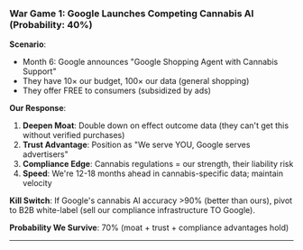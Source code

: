 ### **War Game 1: Google Launches Competing Cannabis AI** (Probability: 40%)

**Scenario**:

- Month 6: Google announces "Google Shopping Agent with Cannabis Support"
- They have 10× our budget, 100× our data (general shopping)
- They offer FREE to consumers (subsidized by ads)

**Our Response**:

1. **Deepen Moat**: Double down on effect outcome data (they can't get this without verified purchases)
2. **Trust Advantage**: Position as "We serve YOU, Google serves advertisers"
3. **Compliance Edge**: Cannabis regulations = our strength, their liability risk
4. **Speed**: We're 12-18 months ahead in cannabis-specific data; maintain velocity

**Kill Switch**: If Google's cannabis AI accuracy >90% (better than ours), pivot to B2B white-label (sell our compliance infrastructure TO Google).

**Probability We Survive**: 70% (moat + trust + compliance advantages hold)

---
